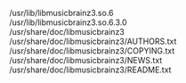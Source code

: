 /usr/lib/libmusicbrainz3.so.6  
/usr/lib/libmusicbrainz3.so.6.3.0  
/usr/share/doc/libmusicbrainz3  
/usr/share/doc/libmusicbrainz3/AUTHORS.txt  
/usr/share/doc/libmusicbrainz3/COPYING.txt  
/usr/share/doc/libmusicbrainz3/NEWS.txt  
/usr/share/doc/libmusicbrainz3/README.txt  
